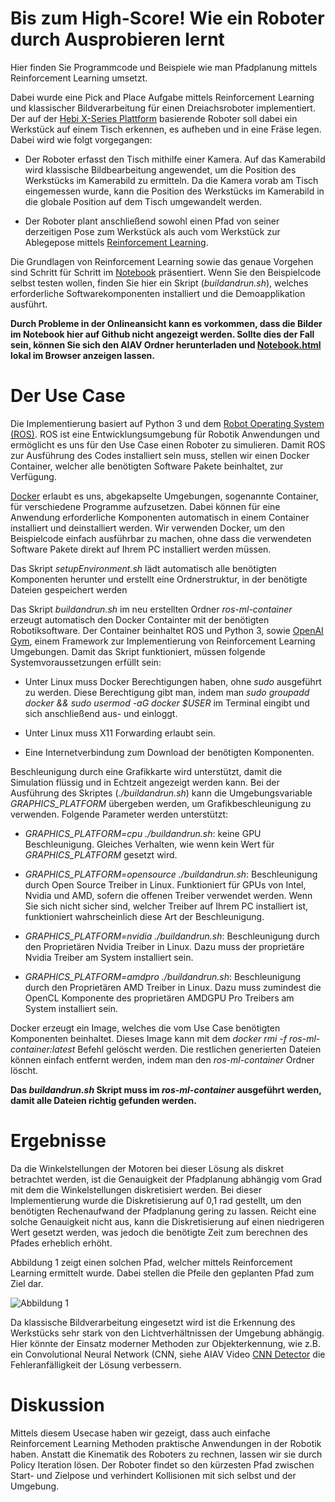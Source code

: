 # Bis zum High-Score! Wie ein Roboter durch Ausprobieren lernt

Hier finden Sie Programmcode und Beispiele wie man Pfadplanung mittels Reinforcement Learning umsetzt. 

Dabei wurde eine Pick and Place Aufgabe mittels Reinforcement Learning und klassischer Bildverarbeitung für einen Dreiachsroboter implementiert. Der auf der [Hebi X-Series Plattform](https://www.hebirobotics.com/x-series-smart-actuators) basierende Roboter soll dabei ein Werkstück auf einem Tisch erkennen, es aufheben und in eine Fräse legen. Dabei wird wie folgt vorgegangen:

- Der Roboter erfasst den Tisch mithilfe einer Kamera. Auf das Kamerabild wird klassische Bildbearbeitung angewendet, um die Position des Werkstücks im Kamerabild zu ermitteln. Da die Kamera vorab am Tisch eingemessen wurde, kann die Position des Werkstücks im Kamerabild in die globale Position auf dem Tisch umgewandelt werden.

- Der Roboter plant anschließend sowohl einen Pfad von seiner derzeitigen Pose zum Werkstück als auch vom Werkstück zur Ablegepose mittels [Reinforcement Learning](https://www.youtube.com/watch?v=gNjDBkJRRP0&list=PLfJEPw9Zb0EPLEZZlNCQc9F3F7RWG6EsK&index=13).

Die Grundlagen von Reinforcement Learning sowie das genaue Vorgehen sind Schritt für Schritt im [Notebook](./Notebook.ipynb) präsentiert. Wenn Sie den Beispielcode selbst testen wollen, finden Sie hier ein Skript (*buildandrun.sh*), welches erforderliche Softwarekomponenten installiert und die Demoapplikation ausführt.

__Durch Probleme in der Onlineansicht kann es vorkommen, dass die Bilder im Notebook hier auf Github nicht angezeigt werden. Sollte dies der Fall sein, können Sie sich den AIAV Ordner herunterladen und [Notebook.html](Notebook.html) lokal im Browser anzeigen lassen.__


# Der Use Case

Die Implementierung basiert auf Python 3 und dem [Robot Operating System (ROS)](https://www.ros.org/). ROS ist eine Entwicklungsumgebung für Robotik Anwendungen und ermöglicht es uns für den Use Case einen Roboter zu simulieren. Damit ROS zur Ausführung des Codes installiert sein muss, stellen wir einen Docker Container, welcher alle benötigten Software Pakete beinhaltet, zur Verfügung.

[Docker](https://www.docker.com/) erlaubt es uns, abgekapselte Umgebungen, sogenannte Container, für verschiedene Programme aufzusetzen. Dabei können für eine Anwendung erforderliche Komponenten automatisch in einem Container installiert und deinstalliert werden. Wir verwenden Docker, um den Beispielcode einfach ausführbar zu machen, ohne dass die verwendeten Software Pakete direkt auf Ihrem PC installiert werden müssen.

Das Skript _setupEnvironment.sh_ lädt automatisch alle benötigten Komponenten herunter und erstellt eine Ordnerstruktur, in der benötigte Dateien gespeichert werden

Das Skript _buildandrun.sh_ im neu erstellten Ordner _ros-ml-container_ erzeugt automatisch den Docker Containter mit der benötigten Robotiksoftware. Der Container beinhaltet ROS und Python 3, sowie [OpenAI Gym](https://gym.openai.com/), einem Framework zur Implementierung von Reinforcement Learning Umgebungen. Damit das Skript funktioniert, müssen folgende Systemvoraussetzungen erfüllt sein:

- Unter Linux muss Docker Berechtigungen haben, ohne _sudo_ ausgeführt zu werden. Diese Berechtigung gibt man, indem man _sudo groupadd docker && sudo usermod -aG docker $USER_ im Terminal eingibt und sich anschließend aus- und einloggt.

- Unter Linux muss X11 Forwarding erlaubt sein.

- Eine Internetverbindung zum Download der benötigten Komponenten.

Beschleunigung durch eine Grafikkarte wird unterstützt, damit die Simulation flüssig und in Echtzeit angezeigt werden kann. Bei der Ausführung des Skriptes (_./buildandrun.sh_) kann die Umgebungsvariable *GRAPHICS_PLATFORM* übergeben werden, um Grafikbeschleunigung zu verwenden. Folgende Parameter werden unterstützt:

- *GRAPHICS_PLATFORM=cpu ./buildandrun.sh*: keine GPU Beschleunigung. Gleiches Verhalten, wie wenn kein Wert für *GRAPHICS_PLATFORM* gesetzt wird.

- *GRAPHICS_PLATFORM=opensource ./buildandrun.sh*: Beschleunigung durch Open Source Treiber in Linux. Funktioniert für GPUs von Intel, Nvidia und AMD, sofern die offenen Treiber verwendet werden. Wenn Sie sich nicht sicher sind, welcher Treiber auf Ihrem PC installiert ist, funktioniert wahrscheinlich diese Art der Beschleunigung.

- *GRAPHICS_PLATFORM=nvidia ./buildandrun.sh*: Beschleunigung durch den Proprietären Nvidia Treiber in Linux. Dazu muss der proprietäre Nvidia Treiber am System installiert sein.

- *GRAPHICS_PLATFORM=amdpro ./buildandrun.sh*: Beschleunigung durch den Proprietären AMD Treiber in Linux. Dazu muss zumindest die OpenCL Komponente des proprietären AMDGPU Pro Treibers am System installiert sein.

Docker erzeugt ein Image, welches die vom Use Case benötigten Komponenten beinhaltet. Dieses Image kann mit dem *docker rmi -f ros-ml-container:latest* Befehl gelöscht werden. Die restlichen generierten Dateien können einfach entfernt werden, indem man den *ros-ml-container* Ordner löscht.

__Das *buildandrun.sh* Skript muss im *ros-ml-container* ausgeführt werden, damit alle Dateien richtig gefunden werden.__


# Ergebnisse

Da die Winkelstellungen der Motoren bei dieser Lösung als diskret betrachtet werden, ist die Genauigkeit der Pfadplanung abhängig vom Grad mit dem die Winkelstellungen diskretisiert werden. Bei dieser Implementierung wurde die Diskretisierung auf 0,1 rad gestellt, um den benötigten Rechenaufwand der Pfadplanung gering zu lassen. Reicht eine solche Genauigkeit nicht aus, kann die Diskretisierung auf einen niedrigeren Wert gesetzt werden, was jedoch die benötigte Zeit zum berechnen des Pfades erheblich erhöht.

Abbildung 1 zeigt einen solchen Pfad, welcher mittels Reinforcement Learning ermittelt wurde. Dabei stellen die Pfeile den geplanten Pfad zum Ziel dar.

![Abbildung 1](images/Abbildung2StationMitPfad.jpg)

Da klassische Bildverarbeitung eingesetzt wird ist die Erkennung des Werkstücks sehr stark von den Lichtverhältnissen der Umgebung abhängig. Hier könnte der Einsatz moderner Methoden zur Objekterkennung, wie z.B. ein Convolutional Neural Network (CNN, siehe AIAV Video [CNN Detector](https://www.youtube.com/watch?v=xIXGDepixcg&list=PLfJEPw9Zb0EPLEZZlNCQc9F3F7RWG6EsK&index=5) die Fehleranfälligkeit der Lösung verbessern.


# Diskussion

Mittels diesem Usecase haben wir gezeigt, dass auch einfache Reinforcement Learning Methoden praktische Anwendungen in der Robotik haben. Anstatt die Kinematik des Roboters zu rechnen, lassen wir sie durch Policy Iteration lösen. Der Roboter findet so den kürzesten Pfad zwischen Start- und Zielpose und verhindert Kollisionen mit sich selbst und der Umgebung.

